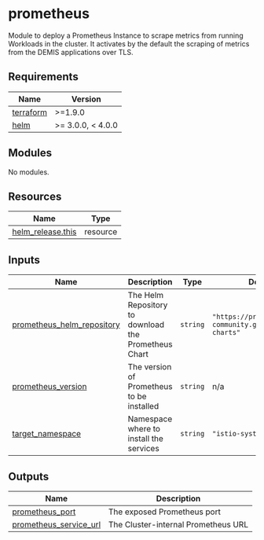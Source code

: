# prometheus

Module to deploy a Prometheus Instance to scrape metrics from running Workloads in the cluster. It activates by the default the scraping of metrics from the DEMIS applications over TLS.

<!-- BEGIN_TF_DOCS -->
## Requirements

| Name | Version |
|------|---------|
| <a name="requirement_terraform"></a> [terraform](#requirement\_terraform) | >=1.9.0 |
| <a name="requirement_helm"></a> [helm](#requirement\_helm) | >= 3.0.0, < 4.0.0 |

## Modules

No modules.

## Resources

| Name | Type |
|------|------|
| [helm_release.this](https://registry.terraform.io/providers/hashicorp/helm/latest/docs/resources/release) | resource |

## Inputs

| Name | Description | Type | Default | Required |
|------|-------------|------|---------|:--------:|
| <a name="input_prometheus_helm_repository"></a> [prometheus\_helm\_repository](#input\_prometheus\_helm\_repository) | The Helm Repository to download the Prometheus Chart | `string` | `"https://prometheus-community.github.io/helm-charts"` | no |
| <a name="input_prometheus_version"></a> [prometheus\_version](#input\_prometheus\_version) | The version of Prometheus to be installed | `string` | n/a | yes |
| <a name="input_target_namespace"></a> [target\_namespace](#input\_target\_namespace) | Namespace where to install the services | `string` | `"istio-system"` | no |

## Outputs

| Name | Description |
|------|-------------|
| <a name="output_prometheus_port"></a> [prometheus\_port](#output\_prometheus\_port) | The exposed Prometheus port |
| <a name="output_prometheus_service_url"></a> [prometheus\_service\_url](#output\_prometheus\_service\_url) | The Cluster-internal Prometheus URL |
<!-- END_TF_DOCS -->